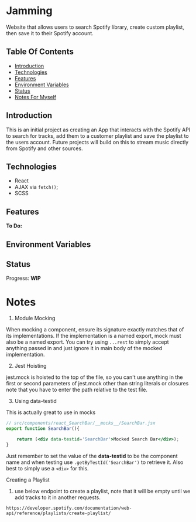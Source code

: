 # Jamming
Website that allows users to search Spotify library, create custom playlist, then save it to their Spotify account.

## Table Of Contents
+ [Introduction](#introduction)
+ [Technologies](#technologies)
+ [Features](#features)
+ [Environment Variables](#environment-variables)
+ [Status](#status)
+ [Notes For Myself](#notes)


## Introduction
This is an initial project as creating an App that interacts with the Spotify API
to search for tracks, add them to a customer playlist and save the playlist to the
users account. Future projects will build on this to stream music directly from Spotify
and other sources.


## Technologies
+ React
+ AJAX via `fetch()`;
+ SCSS

## Features

__To Do:__

## Environment Variables

## Status
Progress: __WIP__

# Notes
1) Module Mocking

When mocking a component, ensure its signature exactly matches that of its
implementations. If the implementation is a named export, mock must also be
a named export. You can try using `...rest` to simply accept anything passed
 in and just ignore it in main body of the mocked implementation.
 
2) Jest Hoisting

 jest.mock is hoisted to the top of the file, so you can't use anything in the first or
 second parameters of jest.mock other than string literals or closures
 note that you have to enter the path relative to the test file.

3) Using data-testid

This is actually great to use in mocks
```jsx
// src/components/react_SearchBar/__mocks__/SearchBar.jsx
export function SearchBar(){

    return (<div data-testid='SearchBar'>Mocked Search Bar</div>);
}
```
Just remember to set the value of the __data-testid__ to be the component name and when testing use
`.getByTestId('SearchBar')` to retrieve it. Also best to simply use a `<div>` for this.


Creating a Playlist
1) use below endpoint to create a playlist, note that it will be empty until we add tracks to it in another requests.

```
https://developer.spotify.com/documentation/web-api/reference/playlists/create-playlist/
```